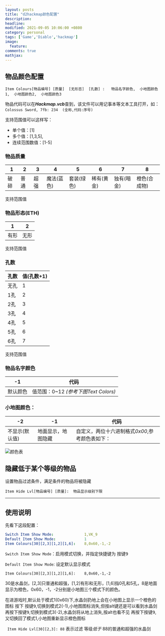 ```yaml
---
layout: posts
title: "d2hackmap颜色配置"
description: 
headline: 
modified: 2021-09-05 10:06:00 +0800
category: personal
tags: ['Game','Diablo','hackmap']
image: 
  feature: 
comments: true
mathjax: 
---
```


## 物品颜色配置

`Item Colours[物品编号] [质量]  [无形否]  [孔数] :   物品名字颜色,  小地图颜色1,  小地图颜色2,  小地图颜色3`

物品代码可以在***Hackmap.vcb***查到，该文件可以用记事本等文本工具打开，如：
`Colossus Sword, 7fb: 234  (全称,代码:序号)`

支持范围值可以这样写：

* 单个值：[1]
* 多个值：[1,3,5],
* 连续范围数值：[1-5]

### 物品质量

 | 1    | 2    | 3    | 4          | 5          | 6          | 7          | 8            |
 | ---- | ---- | ---- | ---------- | ---------- | ---------- | ---------- | ------------ |
 | 破碎 | 普通 | 超强 | 魔法(蓝色) | 套装(绿色) | 稀有(黄金) | 独有(暗金) | 橙色(合成物) |

支持范围值

### 物品形态(ETH)

| 1    | 2    |
| ---- | ---- |
| 有形 | 无形 |

支持范围值

### 孔数

| 孔数 | 值(孔数+1) |
| ---- | ---------- |
| 无孔 | 1          |
| 1孔  | 2          |
| 2孔  | 3          |
| 3孔  | 4          |
| 4孔  | 5          |
| 5孔  | 6          |
| 6孔  | 7          |

支持范围值

### 物品名字颜色

| -1       | 代码                                 |
| -------- | ------------------------------------ |
| 默认颜色 | 值范围：0~12 *(参考下图Text Colors)* |

### 小地图颜色：

| -2             | -1                 | 代码                                            |
| -------------- | ------------------ | ----------------------------------------------- |
| 不显示(默认值) | 地面显示，地图隐藏 | 自定义，两位十六进制格式*0x00*,参考颜色表如下： |

![颜色表](颜色显示.jpg)

## 隐藏低于某个等级的物品

设置物品过滤条件，满足条件的物品将被隐藏

```
Item Hide Lvl[物品编号] [质量]:  物品显示级别下限
```

---

## 使用说明

先看下这段配置：

```yaml
Switch Item Show Mode:              1,VK_9          
Default Item Show Mode:             1                   
Item Colours[30][2,3][1,2][1,6]:    8,0x60,-1,-2
```

`Switch Item Show Mode`：启用模式切换，并指定快捷键为 <kbd>按键9</kbd>

`Default Item Show Mode`: 设定默认显示模式

`Item Colours[30][2,3][1,2][1,6]:    8,0x60,-1,-2`

30是水晶剑，[2,3]只普通和超强，[1,2]有形和无形，[1,6]指0孔和5孔，8是地面显示为橙色，0x60，-1，-2分别是小地图三个模式下的颜色。

在进游戏时,默认处于模式1(0x60)下,水晶剑扔地上会在小地图上显示一个橙色的图标
按下 <kbd>按键9</kbd>,切换到模式2(-1),小地图图标消失,但按alt键还是可以看到水晶剑
再按下<kbd>按键9</kbd>,切换到模式3(-2),水晶剑将从地上消失,按alt也看不见
再按下<kbd>按键9</kbd>,又切换回了模式1,小地图重新显示橙色图标

` Item Hide Lvl[30][2,3]: 88`
表示过滤 等级*低于* 88的普通和超强的水晶剑



